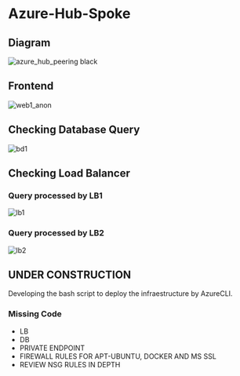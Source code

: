 # Azure-Hub-Spoke

## Diagram
![azure_hub_peering black](https://github.com/user-attachments/assets/7ef37d94-47d8-4783-97e0-cb7c64d1004e)
## Frontend
![web1_anon](https://github.com/user-attachments/assets/810d71c8-cc63-435f-aa1b-daeba2ff4b33)
## Checking Database Query
![bd1](https://github.com/user-attachments/assets/54a3dff2-bc40-4f7b-8eaa-ba393334e01a)
## Checking Load Balancer
### Query processed by LB1
![lb1](https://github.com/user-attachments/assets/79b23e06-49c5-417b-8f71-76d9d12ad745)
### Query processed by LB2
![lb2](https://github.com/user-attachments/assets/c390d918-0645-46a7-9563-2aa50aa92ef6)


## UNDER CONSTRUCTION ##

Developing the bash script to deploy the infraestructure by AzureCLI.
### Missing Code
* LB
* DB
* PRIVATE ENDPOINT
* FIREWALL RULES FOR APT-UBUNTU, DOCKER AND MS SSL
* REVIEW NSG RULES IN DEPTH

